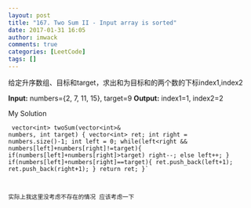```yaml
---
layout: post
title: "167. Two Sum II - Input array is sorted"
date: 2017-01-31 16:05
author: imwack
comments: true
categories: [LeetCode]
tags: []
---
```

给定升序数组、目标和target，求出和为目标和的两个数的下标index1,index2

**Input:** numbers={2, 7, 11, 15}, target=9
**Output:** index1=1, index2=2

My Solution


<code class="">    vector&lt;int&gt; twoSum(vector&lt;int&gt;&amp; numbers, int target) {
            vector&lt;int&gt; ret;
            int right = numbers.size()-1;
            int left = 0;
            while(left&lt;right &amp;&amp; numbers[left]+numbers[right]!=target){
                if(numbers[left]+numbers[right]&gt;target)
                    right--;
                else
                    left++;
            }
            if(numbers[left]+numbers[right]==target){
                ret.push_back(left+1);
                ret.push_back(right+1);
            }
            return ret;
        }`

实际上我这里没考虑不存在的情况 应该考虑一下
